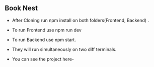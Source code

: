 ## Book Nest

- After Cloning run npm install on both folders(Frontend, Backend) .
- To run Frontend use npm run dev
- To run Backend use npm start.
- They will run simultaneously on two diff terminals.

- You can see the project here-
